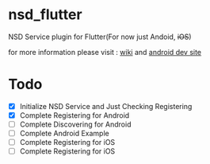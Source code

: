 # nsd_flutter

NSD Service plugin for Flutter(For now just Andoid, ~~iOS~~)

for more information please visit : [wiki](https://en.wikipedia.org/wiki/NSD) and [android dev site](https://developer.android.com/training/connect-devices-wirelessly)


# Todo
 - [x] Initialize NSD Service and Just Checking Registering
 - [x] Complete Registering for Android
 - [ ] Complete Discovering for Android
 - [ ] Complete Android Example
 - [ ] Complete Registering for iOS
 - [ ] Complete Registering for iOS
